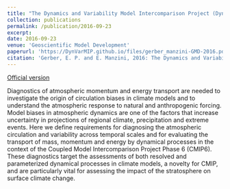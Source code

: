 ```yaml
---
title: "The Dynamics and Variability Model Intercomparison Project (DynVarMIP) for CMIP6: assessing the stratosphere–troposphere system"
collection: publications
permalink: /publication/2016-09-23
excerpt: 
date: 2016-09-23
venue: 'Geoscientific Model Development'
paperurl: 'https://DynVarMIP.github.io/files/gerber_manzini-GMD-2016.pdf'
citation: 'Gerber, E. P. and E. Manzini, 2016: The Dynamics and Variability Model Intercomparison Project (DynVarMIP) for CMIP6: Assessing the stratosphere–troposphere system, <i>Geosci. Model Dev.</i>, <b>9</b>, 3413-3425, doi:10.5194/gmd-9-3413-2016.'
---
```


[Official version](http://doi.org/10.5194/gmd-9-3413-2016)

Diagnostics of atmospheric momentum and energy transport are needed to investigate the origin of circulation biases in climate models and to understand the atmospheric response to natural and anthropogenic forcing. Model biases in atmospheric dynamics are one of the factors that increase uncertainty in projections of regional climate, precipitation and extreme events. Here we define requirements for diagnosing the atmospheric circulation and variability across temporal scales and for evaluating the transport of mass, momentum and energy by dynamical processes in the context of the Coupled Model Intercomparison Project Phase 6 (CMIP6). These diagnostics target the assessments of both resolved and parameterized dynamical processes in climate models, a novelty for CMIP, and are particularly vital for assessing the impact of the stratosphere on surface climate change.

